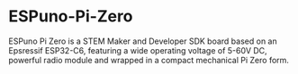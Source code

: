 # ESPuno-Pi-Zero
ESPuno Pi Zero is a STEM Maker and Developer SDK board based on an Epsressif ESP32-C6, featuring a wide operating voltage of 5-60V DC, powerful radio module and wrapped in a compact mechanical Pi Zero form.
